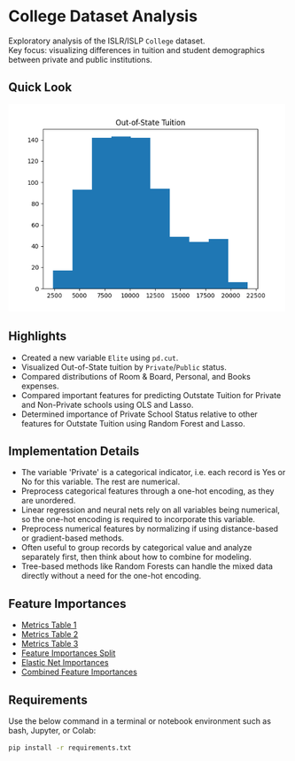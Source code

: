 # College Dataset Analysis

Exploratory analysis of the ISLR/ISLP `College` dataset.  
Key focus: visualizing differences in tuition and student demographics between private and public institutions.

## Quick Look

<img src="figures/boxplot_outstate.png" width="500">

## Highlights
- Created a new variable `Elite` using `pd.cut`.
- Visualized Out-of-State tuition by `Private`/`Public` status.
- Compared distributions of Room & Board, Personal, and Books expenses.
- Compared important features for predicting Outstate Tuition for Private and Non-Private schools using OLS and Lasso.
- Determined importance of Private School Status relative to other features for Outstate Tuition using Random Forest and Lasso.

## Implementation Details
- The variable 'Private' is a categorical indicator, i.e. each record is Yes or No for this variable.  The rest are numerical.
- Preprocess categorical features through a one-hot encoding, as they are unordered.
- Linear regression and neural nets rely on all variables being numerical, so the one-hot encoding is required to incorporate this variable.
- Preprocess numerical features by normalizing if using distance-based or gradient-based methods.
- Often useful to group records by categorical value and analyze separately first, then think about how to combine for modeling.
- Tree-based methods like Random Forests can handle the mixed data directly without a need for the one-hot encoding.

## Feature Importances
- [Metrics Table 1](figures/metrics_df.csv)
- [Metrics Table 2](figures/metrics_df2.csv)
- [Metrics Table 3](figures/metrics_df3.csv)
- [Feature Importances Split](figures/feature_split_df.csv)
- [Elastic Net Importances](figures/feature_split_enet.csv)
- [Combined Feature Importances](figures/feature_combined.csv)


## Requirements

Use the below command in a terminal or notebook environment such as bash, Jupyter, or Colab:

```bash
pip install -r requirements.txt

